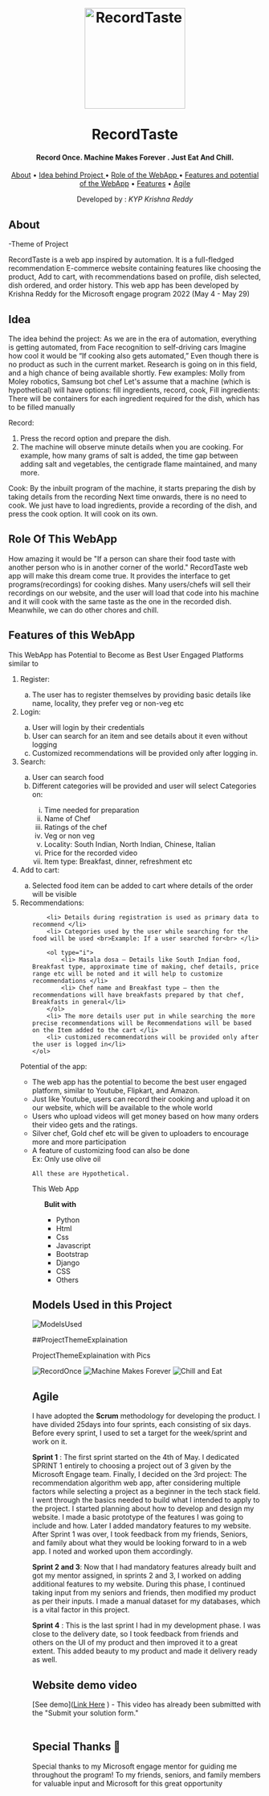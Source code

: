 <h1 align="center">
  <br>
  <img src="https://user-images.githubusercontent.com/65936280/170873022-55e92cd3-1733-4f2e-9e8e-946e572d195e.PNG" alt="RecordTaste" width="200"></a>
  <br>



<br>
 RecordTaste

  <br>
</h1>
<h4 align="center">Record Once. Machine Makes Forever . Just Eat And Chill.</h4>
<p align="center">
  <a href="#about">About</a> •
  <a href="#idea">Idea behind Project </a> •
 <a href="#role">Role of the WebApp </a> •
 <a href="#Potential">Features and potential of the WebApp</a> •
  <a href="#ProjectThemeExplaination ">Features</a> •
  <a href="#agile">Agile</a>
</p>

<p align="center">
	Developed by : <i> KYP Krishna Reddy</i>
</p>


## About
-Theme of Project

RecordTaste is a web app inspired by automation. It is a full-fledged recommendation E-commerce website containing features like choosing the product, Add to cart, with recommendations based on profile, dish selected, dish ordered, and order history.
This web app has been developed by Krishna Reddy for the Microsoft engage program 2022 (May 4 - May 29)


## Idea
The idea behind the project: As we are in the era of automation, everything is getting automated, from Face recognition to self-driving cars
Imagine how cool it would be “If cooking also gets automated,” Even though there is no product as such in the current market. Research is going on in this field, and a high chance of being available shortly. 
Few examples: Molly from Moley robotics, Samsung bot chef
Let's assume that a machine (which is hypothetical) will have options: fill ingredients, record, cook,
Fill ingredients: There will be containers for each ingredient required for the dish, which has to be filled manually

Record: 
1.	Press the record option and prepare the dish.
2.	The machine will observe minute details when you are cooking.
 For example, how many grams of salt is added, the time gap between adding salt and vegetables, the centigrade flame maintained, and many more.

Cook: By the inbuilt program of the machine, it starts preparing the dish by taking details from the recording
Next time onwards, there is no need to cook. We just have to load ingredients, provide a recording of the dish, and press the cook option.
It will cook on its own.


## Role Of This WebApp

How amazing it would be "If a person can share their food taste with another person who is in another corner of the world." 
RecordTaste web app will make this dream come true.
It provides the interface to get programs(recordings) for cooking dishes. Many users/chefs will sell their recordings on our website, and the user will load that code into his machine and it will cook with the same taste as the one in the recorded dish. Meanwhile, we can do other chores and chill.


## Features of this WebApp

This WebApp has Potential to Become as Best User Engaged Platforms similar to 
<ol type="1">
  <li>Register: </li>
	<ol type="a">
		<li>The user has to register themselves by providing basic details like name, locality, they prefer veg or non-veg etc</li>
	</ol>
  <li> 	Login: </li>
	<ol type="a">
		<li>User will login by their credentials </li>
		<li>User can search for an item and see details about it even without logging</li>
		<li>Customized recommendations will be provided only after logging in. </li>
	</ol>
  <li> Search: </li>
	<ol type="a">
		<li>User can search food </li>
		<li>Different categories will be provided and user will select Categories on:</li>
		<ol type="i">
			<li>	Time needed for preparation</li>
			<li> Name of Chef </li>
			<li>	Ratings of the chef</li>
			<li>	Veg or non veg</li>
			<li>	 Locality: South Indian, North Indian, Chinese, Italian</li>
			<li>	Price for the recorded video</li>
			<li>	Item type: Breakfast, dinner, refreshment etc</li>
		</ol>
	</ol>
  <li> Add to cart: </li>
	 <ol type="a">
		 <li>Selected food item can be added to cart where details of the order will be visible</li>
	</ol>
  <li>	Recommendations:</li>
	<ol type="a">
	
		<li> Details during registration is used as primary data to recommend </li>
		<li> Categories used by the user while searching for the food will be used <br>Example: If a user searched for<br> </li>
		
		<ol type="i">
			<li> Masala dosa – Details like South Indian food, Breakfast type, approximate time of making, chef details, price range etc will be noted and it will help to customize recommendations </li>
			<li> Chef name and Breakfast type – then the recommendations will have breakfasts prepared by that chef, Breakfasts in general</li>
		</ol>
		<li> The more details user put in while searching the more precise recommendations will be Recommendations will be based on the Item added to the cart </li>
		<li> customized recommendations will be provided only after the user is logged in</li>
	</ol>
</ol>


Potential of the app:
<ul>
	<li>The web app has the potential to become the best user engaged platform, similar to Youtube, Flipkart, and Amazon.</li>
	<li>Just like Youtube, users can record their cooking and upload it on our website, which will be available to the whole world</li>
	<li>Users who upload videos will get money based on how many orders their video gets and the ratings.</li>
	<li>Silver chef, Gold chef etc will be given to uploaders to encourage more and more participation</li>
	<li>A feature of customizing food can also be done</li>
	Ex: Only use olive oil 


	All these are Hypothetical.




This Web App
<ul>  <b> Bulit with</b>
<ul>
<li>Python</li>
<li>Html</li>
<li> Css</li> 
<li> Javascript</li>
<li> Bootstrap</li>
<li> Django</li>
<li> CSS</li>
<li>Others</li>
</ul>
</ul>
	
## Models Used in this Project
![ModelsUsed](https://user-images.githubusercontent.com/65936280/170871182-c15b9451-c629-4254-a5c8-5f477e03be9f.PNG)


##ProjectThemeExplaination 

ProjectThemeExplaination with Pics

![RecordOnce](https://user-images.githubusercontent.com/65936280/170872871-f814c706-6784-4ca1-8369-dbfec56266d7.jpeg)
![Machine Makes Forever](https://user-images.githubusercontent.com/65936280/170872875-a22fd50e-a38d-46b7-9f5b-d179be6c7be2.jpeg)
![Chill and Eat ](https://user-images.githubusercontent.com/65936280/170872881-55699058-3167-4476-b444-f5094533d150.jpeg)



## Agile

I have adopted the **Scrum** methodology for developing the product. I have divided 25days into four sprints, each consisting of six days. Before every sprint, I used to set a target for the week/sprint and work on it.

**Sprint 1** : The first sprint started on the 4th of May. I dedicated SPRINT 1 entirely to choosing a project out of 3 given by the Microsoft Engage team. Finally, I decided on the 3rd project: The recommendation algorithm web app, after considering multiple factors while selecting a project as a beginner in the tech stack field.
I went through the basics needed to build what I intended to apply to the project. I started planning about how to develop and design my website. I made a basic prototype of the features I was going to include and how. Later I added mandatory features to my website.
After Sprint 1 was over, I took feedback from my friends, Seniors, and family about what they would be looking forward to in a web app. I noted  and worked upon them accordingly.


**Sprint 2 and 3**: Now that I had mandatory features already built and got my mentor assigned, in sprints 2 and 3, I worked on adding additional features to my website. During this phase, I continued taking input from my seniors and friends, then modified my product as per their inputs. I made a manual dataset for my databases, which is a vital factor in this project.


**Sprint 4** : This is the last sprint I had in my development phase. I was close to the delivery date, so I took feedback from friends and others on the UI of my product and then improved it to a great extent. This added beauty to my product and made it delivery ready as well.


## Website demo video
[See demo]([Link Here](https://youtu.be/toMaOVxh1-s) ) - This video has already been submitted with the "Submit your solution form."
<br><br>
## Special Thanks 🙇	
Special thanks to my Microsoft engage mentor for guiding me throughout the program!
To my friends, seniors, and family members for valuable input and Microsoft for this great opportunity





